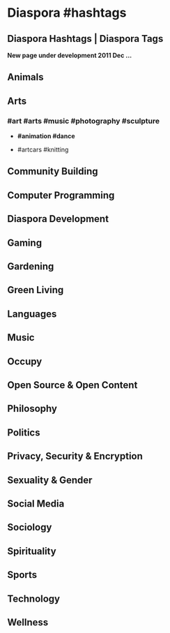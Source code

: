# Diaspora #hashtags
## Diaspora Hashtags | Diaspora Tags

**New page under development 2011 Dec ...**

## Animals

## Arts

### \#art \#arts \#music \#photography \#sculpture

- **\#animation \#dance**

- \#artcars \#knitting 

## Community Building

## Computer Programming

## Diaspora Development

## Gaming

## Gardening

## Green Living

## Languages

## Music

## Occupy

## Open Source & Open Content

## Philosophy

## Politics

## Privacy, Security & Encryption

## Sexuality & Gender

## Social Media

## Sociology

## Spirituality

## Sports

## Technology

## Wellness
